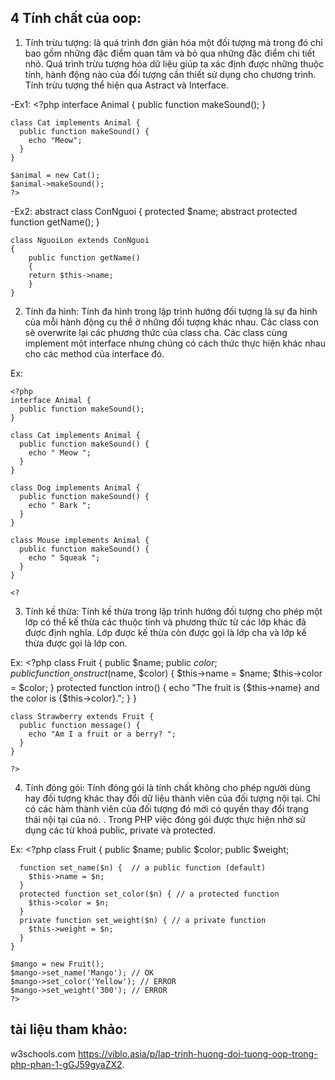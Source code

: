 ## 4 Tính chất của oop:

1. Tính trừu tượng: là quá trình đơn giản hóa một đối tượng mà trong đó chỉ bao gồm những đặc điểm quan tâm và bỏ qua những đặc điểm chi tiết nhỏ. Quá trình trừu tượng hóa dữ liệu giúp ta xác định được những thuộc tính, hành động nào của đối tượng cần thiết sử dụng cho chương trình.
Tính trừu tượng thể hiện qua Astract và Interface.

-Ex1: 
	<?php
	interface Animal {
	  public function makeSound();
	}

	class Cat implements Animal {
	  public function makeSound() {
	    echo "Meow";
	  }
	}

	$animal = new Cat();
	$animal->makeSound();
	?>
		
-Ex2: 
	abstract class ConNguoi
	{
	    protected $name;
	    abstract protected function getName();
	}

	class NguoiLon extends ConNguoi
	{
	    public function getName()
	    {
		return $this->name;
	    }
	}
	
2. Tính đa hình: Tính đa hình trong lập trình hướng đối tượng là sự đa hình của mỗi hành động cụ thể ở những đối tượng khác nhau. Các class con sẽ overwrite lại các phương thức của class cha. Các class cùng implement một interface nhưng chúng có cách thức thực hiện khác nhau cho các method của interface đó. 
	
Ex: 

	<?php
	interface Animal {
	  public function makeSound();
	}

	class Cat implements Animal {
	  public function makeSound() {
	    echo " Meow ";
	  }
	}

	class Dog implements Animal {
	  public function makeSound() {
	    echo " Bark ";
	  }
	}

	class Mouse implements Animal {
	  public function makeSound() {
	    echo " Squeak ";
	  }
	}
	
	<?
	
3. Tính kế thừa: Tính kế thừa trong lập trình hướng đối tượng cho phép một lớp có thể kế thừa các thuộc tính và phương thức từ các lớp khác đã được định nghĩa. Lớp được kế thừa còn được gọi là lớp cha và lớp kế thừa được gọi là lớp con.

Ex:
 	<?php
	class Fruit {
	  public $name;
	  public $color;
	  public function __construct($name, $color) {
	    $this->name = $name;
	    $this->color = $color;
	  }
	  protected function intro() {
	    echo "The fruit is {$this->name} and the color is {$this->color}.";
	  }
	}

	class Strawberry extends Fruit {
	  public function message() {
	    echo "Am I a fruit or a berry? ";
	  }
	}
	
	?>
	
4. Tính đóng gói: Tính đóng gói là tính chất không cho phép người dùng hay đối tượng khác thay đổi dữ liệu thành viên của đối tượng nội tại. Chỉ có các hàm thành viên của đối tượng đó mới có quyền thay đổi trạng thái nội tại của nó. . Trong PHP việc đóng gói được thực hiện nhờ sử dụng các từ khoá public, private và protected.

Ex: 
	<?php
	class Fruit {
	  public $name;
	  public $color;
	  public $weight;

	  function set_name($n) {  // a public function (default)
	    $this->name = $n;
	  }
	  protected function set_color($n) { // a protected function
	    $this->color = $n;
	  }
	  private function set_weight($n) { // a private function
	    $this->weight = $n;
	  }
	}

	$mango = new Fruit();
	$mango->set_name('Mango'); // OK
	$mango->set_color('Yellow'); // ERROR
	$mango->set_weight('300'); // ERROR
	?>
	
## tài liệu tham khảo:
w3schools.com
https://viblo.asia/p/lap-trinh-huong-doi-tuong-oop-trong-php-phan-1-gGJ59gyaZX2.
